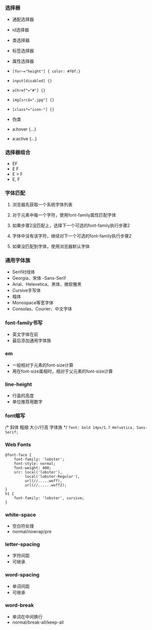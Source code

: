 ### 选择器
- 通配选择器

- id选择器
- 类选择器

- 标签选择器
- 属性选择器

 - `[for~="height"] { color: #f0f;}`
 - `input[disabled] {}`
 - `a[href^="#"] {}`
 - `img[src$=".jpg"] {}`
 - `[class*="icon-"] {}`


- 伪类
 - a:hover {...}
 - a:active {...}

### 选择器组合
- EF
- E F
- E > F
- E, F

### 字体匹配

1. 浏览器先获取一个系统字体列表

2. 对于元素中每一个字符，使用font-family属性匹配字体
3. 如果步骤2没匹配上，选择下一个可选的font-family执行步骤2

4. 字体中没有该字符，继续对下一个可选的font-family执行步骤2
5. 如果没匹配到字体，使用浏览器默认字体

### 通用字体族

- Serif衬线体
 - Georgia、宋体
-Sans-Serif
 - Arial、Helevetica、黑体、微软雅黑
- Cursive手写体
 - 楷体
- Monospace等宽字体
 - Consolas、Courier、中文字体

### font-family书写

- 英文字体在前
- 最后添加通用字体族

### em

- 一般相对于元素的font-size计算
- 用在font-size属相时，相对于父元素的font-size计算

### line-height

- 行盒的高度
- 单位推荐用数字

### font缩写

/* 斜体 粗细 大小/行高 字体族 */
`font: bold 14px/1.7 Helvetica, Sans-Serif;`
### Web Fonts
```
@font-face {
    font-family: 'lobster';
    font-style: normal;
    font-weight: 400;
    src: local('lobster'),
         local('lobster-Regular'),
         url(//.....woff),
         url(//......woff2);    
}
h1 {
    font-family: 'lobster', cursive;
}
```

### white-space

- 空白符处理
- normal/nowrap/pre

### letter-spacing

- 字符间距
- 可继承

### word-spacing

- 单词间距
- 可继承

### word-break

- 单词在中间换行
- normal/break-all/keep-all
